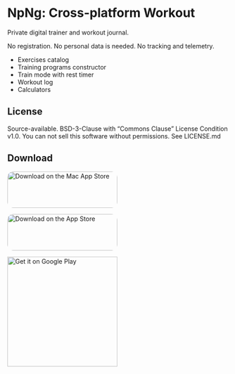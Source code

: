 # NpNg: Cross-platform Workout
Private digital trainer and workout journal.

No registration. No personal data is needed. No tracking and telemetry.

- Exercises catalog
- Training programs constructor
- Train mode with rest timer
- Workout log
- Calculators

## License
Source-available. BSD-3-Clause with “Commons Clause” License Condition v1.0. You can not sell this software without permissions. See LICENSE.md

## Download

<a href="https://apps.apple.com/us/app/no-pain-no-gain/id1580584449?itsct=apps_box_badge&amp;itscg=30200" style="display: inline-block; overflow: hidden; border-top-left-radius: 13px; border-top-right-radius: 13px; border-bottom-right-radius: 13px; border-bottom-left-radius: 13px; width: 250px; height: 83px;"><img src="https://tools.applemediaservices.com/api/badges/download-on-the-mac-app-store/black/en-us?size=250x83&amp;releaseDate=1628553600&h=993d3ac151a82f0cafe5d85bc880b5d7" alt="Download on the Mac App Store" style="border-top-left-radius: 13px; border-top-right-radius: 13px; border-bottom-right-radius: 13px; border-bottom-left-radius: 13px; width: 250px; height: 83px;"></a>

<a href="https://apps.apple.com/us/app/no-pain-no-gain/id1580584449?itsct=apps_box_badge&amp;itscg=30200" style="display: inline-block; overflow: hidden; border-top-left-radius: 13px; border-top-right-radius: 13px; border-bottom-right-radius: 13px; border-bottom-left-radius: 13px; width: 250px; height: 83px;"><img src="https://tools.applemediaservices.com/api/badges/download-on-the-app-store/black/en-us?size=250x83&amp;releaseDate=1628553600&h=9fe675414fa4d50ce298fc80da620207" alt="Download on the App Store" style="border-top-left-radius: 13px; border-top-right-radius: 13px; border-bottom-right-radius: 13px; border-bottom-left-radius: 13px; width: 250px; height: 83px;"></a>

<a href='https://play.google.com/store/apps/details?id=pro.filonov.npng&pcampaignid=pcampaignidMKT-Other-global-all-co-prtnr-py-PartBadge-Mar2515-1' style="display: inline-block; overflow: hidden; width: 250px;"><img alt='Get it on Google Play' src='https://play.google.com/intl/en_us/badges/static/images/badges/en_badge_web_generic.png' style="width: 250px;"/></a>